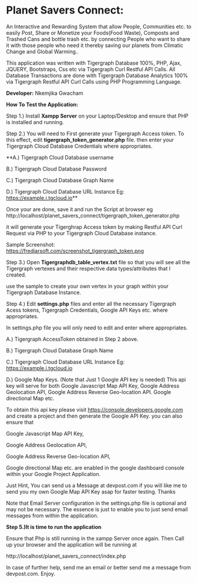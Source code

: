 # Planet Savers Connect:

An Interactive and Rewarding System that allow People, Communities etc. to easily Post, Share or Monetize your Foods(Food Waste), Composts and Trashed Cans 
and bottle trash etc. by connecting People who want to share it with those people who need it thereby saving our planets from Climatic Change and Global Warming..


This application was written with Tigergraph Database 100%, PHP, Ajax, JQUERY, Bootstraps, Css etc via Tigergraph Curl Restful API Calls.
All Database Transactions are done with Tigergraph Database Analytics 100% via Tigergraph Restful API Curl Calls using PHP Programming Language.

**Developer:**  Nkemjika Gwacham

**How To Test the Application:**

Step 1.) Install **Xampp Server** on your Laptop/Desktop and ensure that PHP is installed and running.

Step 2.) You will need to First generate your Tigergraph Access token.  To this effect, edit **tigergraph_token_generator.php** file.
then enter your Tigergraph Cloud Database Credentials where appropriates.

**A.) Tigergraph Cloud Database username

B.) Tigergraph Cloud Database Password

C.) Tigergraph Cloud Database Graph Name

D.) Tigergraph Cloud Database URL Instance  Eg: https://example.i.tgcloud.io**

Once your are done, save it and run the Script at browser eg http://localhost/planet_savers_connect/tigergraph_token_generator.php

 it will generate your Tigerghrap Access token by making Restful API Curl Request via PHP to your Tigergraph Cloud Database instance.
 
 Sample Screenshot:   https://fredjarsoft.com/screenshot_tigergraph_token.png



Step 3.) Open **Tigergraphdb_table_vertex.txt** file so that you will see all the Tigergraph vertexes and their respective data types/attributes that I created.

use the sample to create your own vertex in your graph within your Tigergraph Database Instance.


Step 4.) Edit **settings.php** files and enter all the necessary  Tigergraph Acess tokens, Tigergraph Credentials, Google API Keys etc. where appropriates.

In settings.php file you will only need to edit and enter where appropriates.

A.) Tigergraph AccessToken obtained in Step 2 above.

B.) Tigergraph Cloud Database Graph Name

C.) Tigergraph Cloud Database URL Instance  Eg: https://example.i.tgcloud.io

D.) Google Map Keys. (Note that Just 1 Google API key is needed) This api key will serve for both Google Javascript Map API Key, 
Google Address Geolocation API, Google Address Reverse Geo-location API. Google directional Map etc.

To obtain this api key please visit https://console.developers.google.com
and create a project and then generate the Google API Key. you can also ensure that 

Google Javascript Map API Key, 

Google Address Geolocation API,

Google Address Reverse Geo-location API, 

Google directional Map etc. are enabled in the google dashboard console within your Google Project Application.


Just Hint, You can send us a Message at devpost.com if you will like me to send you my own Google Map API Key asap for faster testing.  Thanks



Note that Email Server configuration in the settings.php file is optional and may not be necessary. 
The essence is just to enable you to just send email messages from within the application.


**Step 5.)It is time to run the application**

Ensure that Php is still running in the xampp Server once again. Then Call up your browser and the application will be running at 

http://localhost/planet_savers_connect/index.php


In case of further help, send me an email or better send me a message from devpost.com.   Enjoy.
